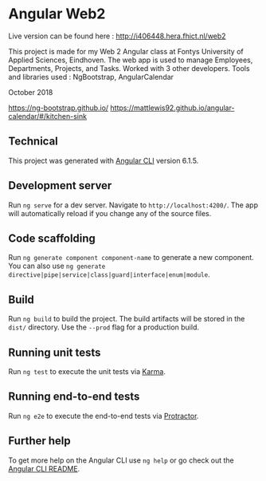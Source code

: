 # Angular Web2

Live version can be found here : http://i406448.hera.fhict.nl/web2

This project is made for my Web 2 Angular class at Fontys University of Applied Sciences, Eindhoven.
The web app is used to manage Employees, Departments, Projects, and Tasks.
Worked with 3 other developers. Tools and libraries used : NgBootstrap, AngularCalendar

October 2018

https://ng-bootstrap.github.io/
https://mattlewis92.github.io/angular-calendar/#/kitchen-sink

## Technical

This project was generated with [Angular CLI](https://github.com/angular/angular-cli) version 6.1.5.

## Development server

Run `ng serve` for a dev server. Navigate to `http://localhost:4200/`. The app will automatically reload if you change any of the source files.

## Code scaffolding

Run `ng generate component component-name` to generate a new component. You can also use `ng generate directive|pipe|service|class|guard|interface|enum|module`.

## Build

Run `ng build` to build the project. The build artifacts will be stored in the `dist/` directory. Use the `--prod` flag for a production build.

## Running unit tests

Run `ng test` to execute the unit tests via [Karma](https://karma-runner.github.io).

## Running end-to-end tests

Run `ng e2e` to execute the end-to-end tests via [Protractor](http://www.protractortest.org/).

## Further help

To get more help on the Angular CLI use `ng help` or go check out the [Angular CLI README](https://github.com/angular/angular-cli/blob/master/README.md).
